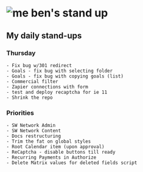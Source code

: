 # ![me](https://avatars2.githubusercontent.com/u/5232044?s=50&v=4) ben's stand up

## My daily stand-ups


### Thursday

    - Fix bug w/301 redirect
    - Goals - fix bug with selecting folder
    - Goals - fix bug with copying goals (list)
    - Commercial filter
    - Zapier connections with form
    - test and deploy recaptcha for ie 11
    - Shrink the repo

### Priorities 
    
    - SW Network Admin
    - SW Network Content
    - Docs restructuring
    - Trim the fat on global styles
    - Root Calendar item (upon approval)
    - ReCaptcha - disable buttons till ready
    - Recurring Payments in Authorize
    - Delete Matrix values for deleted fields script
